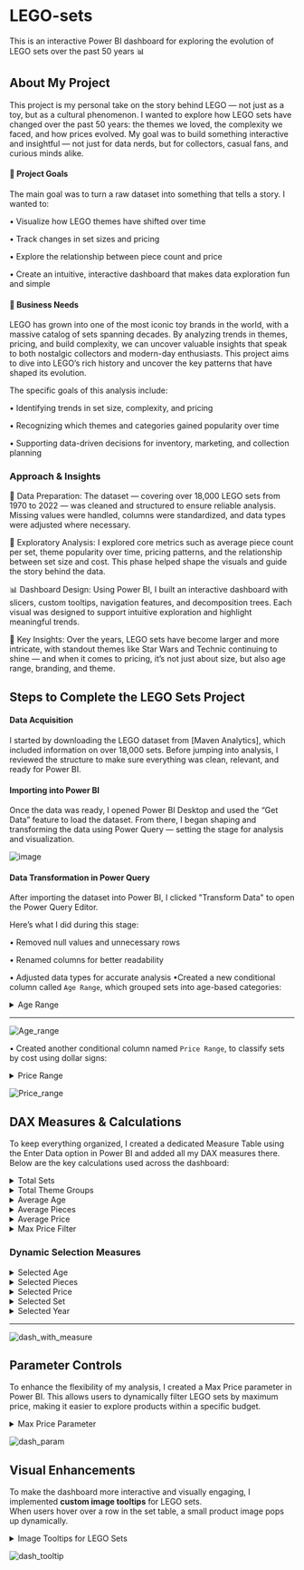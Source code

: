 # LEGO-sets
This is an interactive Power BI dashboard for exploring the evolution of LEGO sets over the past 50 years 📊
## About My Project
This project is my personal take on the story behind LEGO — not just as a toy, but as a cultural phenomenon. I wanted to explore how LEGO sets have changed over the past 50 years: the themes we loved, the complexity we faced, and how prices evolved. My goal was to build something interactive and insightful — not just for data nerds, but for collectors, casual fans, and curious minds alike.
#### 🎯 Project Goals
The main goal was to turn a raw dataset into something that tells a story. I wanted to:

• Visualize how LEGO themes have shifted over time

• Track changes in set sizes and pricing

• Explore the relationship between piece count and price

• Create an intuitive, interactive dashboard that makes data exploration fun and simple

#### 💼 Business Needs
LEGO has grown into one of the most iconic toy brands in the world, with a massive catalog of sets spanning decades. By analyzing trends in themes, pricing, and build complexity, we can uncover valuable insights that speak to both nostalgic collectors and modern-day enthusiasts. This project aims to dive into LEGO’s rich history and uncover the key patterns that have shaped its evolution.

The specific goals of this analysis include:

• Identifying trends in set size, complexity, and pricing

• Recognizing which themes and categories gained popularity over time

• Supporting data-driven decisions for inventory, marketing, and collection planning

### Approach & Insights
🧼 Data Preparation:
The dataset — covering over 18,000 LEGO sets from 1970 to 2022 — was cleaned and structured to ensure reliable analysis. Missing values were handled, columns were standardized, and data types were adjusted where necessary.

🔎 Exploratory Analysis:
I explored core metrics such as average piece count per set, theme popularity over time, pricing patterns, and the relationship between set size and cost. This phase helped shape the visuals and guide the story behind the data.

📊 Dashboard Design:
Using Power BI, I built an interactive dashboard with slicers, custom tooltips, navigation features, and decomposition trees. Each visual was designed to support intuitive exploration and highlight meaningful trends.

🧠 Key Insights:
Over the years, LEGO sets have become larger and more intricate, with standout themes like Star Wars and Technic continuing to shine — and when it comes to pricing, it’s not just about size, but also age range, branding, and theme.

## Steps to Complete the LEGO Sets Project
#### Data Acquisition
I started by downloading the LEGO dataset from [Maven Analytics], which included information on over 18,000 sets. Before jumping into analysis, I reviewed the structure to make sure everything was clean, relevant, and ready for Power BI.

#### Importing into Power BI
Once the data was ready, I opened Power BI Desktop and used the “Get Data” feature to load the dataset. From there, I began shaping and transforming the data using Power Query — setting the stage for analysis and visualization.

![image](https://github.com/user-attachments/assets/6745830a-9e93-40bb-bf49-28207854d54c)

#### Data Transformation in Power Query
After importing the dataset into Power BI, I clicked "Transform Data" to open the Power Query Editor.

Here’s what I did during this stage:

• Removed null values and unnecessary rows

• Renamed columns for better readability

• Adjusted data types for accurate analysis
•Created a new conditional column called `Age Range`, which grouped sets into age-based categories:
<details>
<summary>Age Range</summary>

- **Over** – for sets recommended for ages 18+  
- **10 to 17** – for older children and teens  
- **5 to 9** – for younger builders  
- **1 to 4** – for toddler-friendly sets

This made it easier to segment the data by age group in slicers and visuals.
</details>

---
![Age_range](https://github.com/user-attachments/assets/d0a25fdd-92b8-4beb-9460-5bd14fe6c809)

• Created another conditional column named `Price Range`, to classify sets by cost using dollar signs:
<details>
<summary>Price Range</summary>

- **$$$$$** – sets over $500  
- **$$$$** – $100 to $500  
- **$$$** – $50 to $100  
- **$$** – $5 to $50  
- **$** – under $5

This allowed for quick filtering and intuitive comparison of set prices.
</details>

![Price_range](https://github.com/user-attachments/assets/58698606-cc5d-4570-9c76-99938a113e1d)

## DAX Measures & Calculations
To keep everything organized, I created a dedicated Measure Table using the Enter Data option in Power BI and added all my DAX measures there. Below are the key calculations used across the dashboard:

<details>
<summary>Total Sets</summary>

```DAX
Total Sets = DISTINCTCOUNT(lego_sets[set_id])
```

Counts all unique LEGO sets, ensuring duplicates do not affect the result.
</details>

<details>
<summary>Total Theme Groups</summary>

```DAX
Total Groups = DISTINCTCOUNT(lego_sets[themeGroup])
```

Calculates the number of distinct theme groups in the dataset.
</details>

<details>
<summary>Average Age</summary>

```DAX
Avg. Age = AVERAGE(lego_sets[age])
```

Returns the average recommended age across all LEGO sets.
</details>

<details>
<summary>Average Pieces</summary>

```DAX
Avg. Pieces = AVERAGE(lego_sets[pieces])
```

Calculates the average number of pieces per LEGO set.
</details>

<details>
<summary>Average Price</summary>

```DAX
Avg. Price = AVERAGE(lego_sets[price])
```

Returns the average price of LEGO sets.
</details>

<details>
<summary>Max Price Filter</summary>

```DAX
Max Price Filter = MAX('Max Price'[Max Price])
```

Returns the selected value from the Max Price table for filtering visuals.
</details>

### Dynamic Selection Measures

<details>
<summary>Selected Age</summary>

```DAX
Selected Age = 
IF(
  HASONEVALUE(lego_sets[age]),
  MAX(lego_sets[age]),
  "-"
)
```

Displays the selected age, or "-" if multiple or none selected.
</details>

<details>
<summary>Selected Pieces</summary>

```DAX
Selected Pieces = 
IF(
  HASONEVALUE(lego_sets[pieces]),
  MAX(lego_sets[pieces]),
  "-"
)
```

Displays the selected piece count, or "-" if multiple or no values are selected.
</details>

<details>
<summary>Selected Price</summary>

```DAX
Selected Price = 
IF(
  HASONEVALUE(lego_sets[price]),
  MAX(lego_sets[price]),
  "-"
)
```

Displays the selected set’s price, or a placeholder.
</details>

<details>
<summary>Selected Set</summary>

```DAX
Selected Set = 
IF(
  HASONEVALUE(lego_sets[name]),
  MAX(lego_sets[name]),
  "Select a Set"
)
```

Returns the name of the selected LEGO set, or a default prompt.
</details>

<details>
<summary>Selected Year</summary>

```DAX
Selected Year = 
IF(
  HASONEVALUE(lego_sets[year]),
  MAX(lego_sets[year]),
  "-"
)
```

Displays the release year of the selected LEGO set.
</details>

---


![dash_with_measure](https://github.com/user-attachments/assets/13ba62c5-8460-4642-8431-9ca38cfb6e1b)


## Parameter Controls

To enhance the flexibility of my analysis, I created a Max Price parameter in Power BI.
This allows users to dynamically filter LEGO sets by maximum price, making it easier to explore products within a specific budget.

<details>
<summary>Max Price Parameter</summary>

**Steps to create the Max Price parameter:**

1. Go to the **Modeling** tab in Power BI  
2. Click on **New Parameter → Numeric Range**

**Parameter Configuration:**

- **Name:** Max Price  
- **Data Type:** Whole Number  
- **Minimum Value:** 0  
- **Maximum Value:** 850  
- **Increment:** 5  
- **Default Value:** 850  

Once created, this parameter was linked to the price field in the dataset, allowing real-time updates to charts and tables based on the selected maximum price. It also connects seamlessly with card KPIs and visuals for dynamic filtering.
</details>


![dash_param](https://github.com/user-attachments/assets/d4e100ca-aed9-4293-aa16-729e2d63938d)

## Visual Enhancements

To make the dashboard more interactive and visually engaging, I implemented **custom image tooltips** for LEGO sets.  
When users hover over a row in the set table, a small product image pops up dynamically.

<details>
<summary>Image Tooltips for LEGO Sets</summary>

To make the dashboard more interactive and visually engaging, I implemented **custom image tooltips** for LEGO sets.  
When users hover over a row in the set table, a small product image pops up dynamically.

This feature adds clarity and visual context, helping users instantly recognize each set without needing to click.

### Implementation Steps:
- Added a column to the dataset containing direct image URLs for each LEGO set
- Dragged the image field into the **Tooltip** area of the table visual
- Adjusted the tooltip settings to display images on hover without interfering with layout or navigation

This subtle enhancement adds a polished, user-friendly experience that makes data exploration more enjoyable.
</details>

![dash_tooltip](https://github.com/user-attachments/assets/99325eb5-e2e1-4681-b1e5-0aff38dfe60d)



